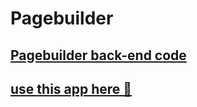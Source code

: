 # Pagebuilder
## [Pagebuilder back-end code](https://github.com/plaibo1/pagebuilderServer)

## [use this app here 👾](https://pagebuilder-neon.vercel.app/)